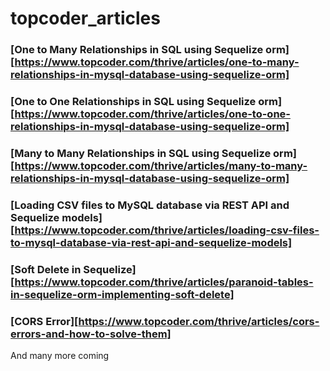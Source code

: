 # topcoder_articles
### [One to Many Relationships in SQL using Sequelize orm][https://www.topcoder.com/thrive/articles/one-to-many-relationships-in-mysql-database-using-sequelize-orm]
### [One to One Relationships in SQL using Sequelize orm][https://www.topcoder.com/thrive/articles/one-to-one-relationships-in-mysql-database-using-sequelize-orm]
### [Many to Many Relationships in SQL using Sequelize orm][https://www.topcoder.com/thrive/articles/many-to-many-relationships-in-mysql-database-using-sequelize-orm]
### [Loading CSV files to MySQL database via REST API and Sequelize models][https://www.topcoder.com/thrive/articles/loading-csv-files-to-mysql-database-via-rest-api-and-sequelize-models]
### [Soft Delete in Sequelize][https://www.topcoder.com/thrive/articles/paranoid-tables-in-sequelize-orm-implementing-soft-delete]
### [CORS Error][https://www.topcoder.com/thrive/articles/cors-errors-and-how-to-solve-them]
And many more coming
